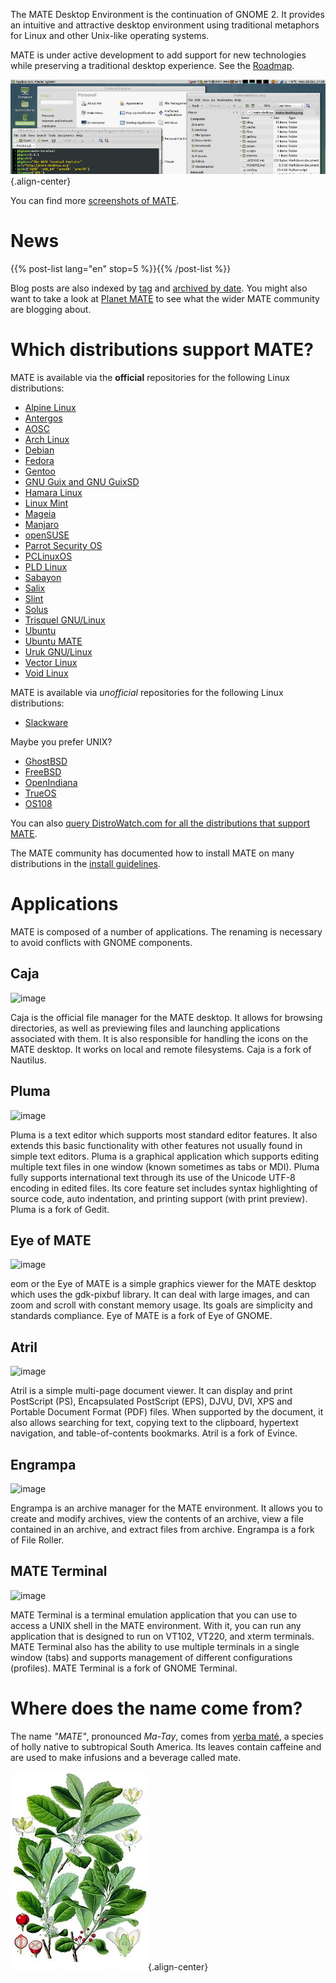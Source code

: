 <!--
.. title: MATE Desktop Environment
.. slug: index
.. date: 2013-10-31 12:29:57
.. tags: About,Applications,Screenshots
.. link:
.. description:
-->

The MATE Desktop Environment is the continuation of GNOME 2. It provides
an intuitive and attractive desktop environment using traditional
metaphors for Linux and other Unix-like operating systems.

MATE is under active development to add support for new technologies
while preserving a traditional desktop experience. See the
[Roadmap](https://wiki.mate-desktop.org/developers-corner/roadmap/).

![image](/screens/screenshot.jpg){.align-center}

You can find more [screenshots of MATE](gallery/).

News
====

{{% post-list lang="en" stop=5 %}}{{% /post-list %}}

Blog posts are also indexed by [tag](tags/) and [archived by
date](archive/). You might also want to take a look at [Planet
MATE](https://planet.mate-desktop.org) to see what the wider MATE
community are blogging about.

Which distributions support MATE?
=================================

MATE is available via the **official** repositories for the following
Linux distributions:

-   [Alpine Linux](https://www.alpinelinux.org/)
-   [Antergos](https://antergos.com/)
-   [AOSC](https://aosc.io/)
-   [Arch Linux](https://www.archlinux.org)
-   [Debian](https://www.debian.org)
-   [Fedora](https://www.fedoraproject.org)
-   [Gentoo](https://www.gentoo.org)
-   [GNU Guix and GNU GuixSD](https://gnu.org/s/guix)
-   [Hamara Linux](https://hamaralinux.org/)
-   [Linux Mint](https://linuxmint.com)
-   [Mageia](https://www.mageia.org/en/)
-   [Manjaro](https://manjaro.org/)
-   [openSUSE](https://www.opensuse.org)
-   [Parrot Security OS](https://www.parrotsec.org/)
-   [PCLinuxOS](https://www.pclinuxos.com/get-pclinuxos/mate/)
-   [PLD Linux](https://www.pld-linux.org/)
-   [Sabayon](https://www.sabayon.org)
-   [Salix](https://www.salixos.org)
-   [Slint](https://slint.fr)
-   [Solus](https://getsol.us/)
-   [Trisquel GNU/Linux](https://trisquel.info/)
-   [Ubuntu](https://www.ubuntu.com)
-   [Ubuntu MATE](https://www.ubuntu-mate.org)
-   [Uruk GNU/Linux](https://urukproject.org/dist/)
-   [Vector Linux](http://vectorlinux.com)
-   [Void Linux](https://www.voidlinux.org/)

MATE is available via *unofficial* repositories for the following Linux
distributions:

-   [Slackware](http://www.slackware.com)

Maybe you prefer UNIX?

-   [GhostBSD](https://ghostbsd.org)
-   [FreeBSD](https://freebsd.org)
-   [OpenIndiana](https://www.openindiana.org)
-   [TrueOS](https://www.trueos.org/)
-   [OS108](https://OS108.org/)

You can also [query DistroWatch.com for all the distributions that
support
MATE](https://distrowatch.org/search.php?desktop=MATE#distrosearch).

The MATE community has documented how to install MATE on many
distributions in the [install
guidelines](https://wiki.mate-desktop.org/introduction/installation/).

Applications
============

MATE is composed of a number of applications. The renaming is necessary
to avoid conflicts with GNOME components.

Caja
----

![image](/assets/img/mate/caja.png)

Caja is the official file manager for the MATE desktop. It allows for
browsing directories, as well as previewing files and launching
applications associated with them. It is also responsible for handling
the icons on the MATE desktop. It works on local and remote filesystems.
Caja is a fork of Nautilus.

Pluma
-----

![image](/assets/img/mate/pluma.png)

Pluma is a text editor which supports most standard editor features. It
also extends this basic functionality with other features not usually
found in simple text editors. Pluma is a graphical application which
supports editing multiple text files in one window (known sometimes as
tabs or MDI). Pluma fully supports international text through its use of
the Unicode UTF-8 encoding in edited files. Its core feature set
includes syntax highlighting of source code, auto indentation, and
printing support (with print preview). Pluma is a fork of Gedit.

Eye of MATE
-----------

![image](/assets/img/mate/eom.png)

eom or the Eye of MATE is a simple graphics viewer for the MATE desktop
which uses the gdk-pixbuf library. It can deal with large images, and
can zoom and scroll with constant memory usage. Its goals are simplicity
and standards compliance. Eye of MATE is a fork of Eye of GNOME.

Atril
-----

![image](/assets/img/mate/atril.png)

Atril is a simple multi-page document viewer. It can display and print
PostScript (PS), Encapsulated PostScript (EPS), DJVU, DVI, XPS and
Portable Document Format (PDF) files. When supported by the document, it
also allows searching for text, copying text to the clipboard, hypertext
navigation, and table-of-contents bookmarks. Atril is a fork of Evince.

Engrampa
--------

![image](/assets/img/mate/engrampa.png)

Engrampa is an archive manager for the MATE environment. It allows you
to create and modify archives, view the contents of an archive, view a
file contained in an archive, and extract files from archive. Engrampa
is a fork of File Roller.

MATE Terminal
-------------

![image](/assets/img/mate/terminal.png)

MATE Terminal is a terminal emulation application that you can use to
access a UNIX shell in the MATE environment. With it, you can run any
application that is designed to run on VT102, VT220, and xterm
terminals. MATE Terminal also has the ability to use multiple terminals
in a single window (tabs) and supports management of different
configurations (profiles). MATE Terminal is a fork of GNOME Terminal.

Where does the name come from?
==============================

The name *\"MATE\"*, pronounced *Ma-Tay*, comes from [yerba
maté](https://en.wikipedia.org/wiki/Yerba_mate), a species of holly
native to subtropical South America. Its leaves contain caffeine and are
used to make infusions and a beverage called mate.

![image](/assets/img/mate/yerba.jpg){.align-center}
